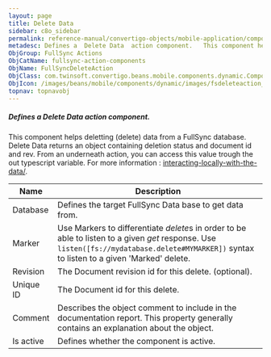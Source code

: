 ```yaml
---
layout: page
title: Delete Data
sidebar: c8o_sidebar
permalink: reference-manual/convertigo-objects/mobile-application/components/fullsync-action-components/delete-data/
metadesc: Defines a  Delete Data  action component.   This component helps deletting (delete) data from a FullSync database. Delete Data returns an object conta
ObjGroup: FullSync Actions
ObjCatName: fullsync-action-components
ObjName: FullSyncDeleteAction
ObjClass: com.twinsoft.convertigo.beans.mobile.components.dynamic.ComponentManager$1
ObjIcon: /images/beans/mobile/components/dynamic/images/fsdeleteaction_color_32x32.png
topnav: topnavobj
---
```

##### Defines a <i>Delete Data</i> action component. 
 This component helps deletting (delete) data from a FullSync database. Delete Data returns an object containing deletion status and document id and rev. From an underneath action, you can access this value trough the out typescript variable. For more information : <a target='_blank' href='https://www.convertigo.com/document/latest/reference-manual/convertigo-full-sync-architecture/interacting-locally-with-the-data/'>interacting-locally-with-the-data/</a>.

Name | Description 
--- | ---
Database | Defines the target FullSync Data base to get data from.
Marker | Use Markers to differentiate <i>delete</i>s in order to be able to listen to a given <i>get</i> response. Use <code>listen([fs://mydatabase.delete#MYMARKER])</code> syntax to listen to a given 'Marked' delete.
Revision | The Document revision id for this delete. (optional).
Unique ID | The Document id for this delete.
Comment | Describes the object comment to include in the documentation report.  This property generally contains an explanation about the object. 
Is active | Defines whether the component is active. 

